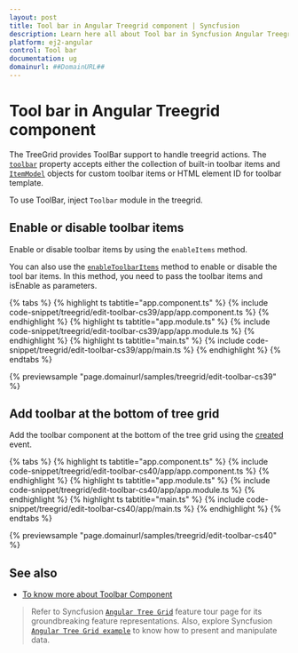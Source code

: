 ```yaml
---
layout: post
title: Tool bar in Angular Treegrid component | Syncfusion
description: Learn here all about Tool bar in Syncfusion Angular Treegrid component of Syncfusion Essential JS 2 and more.
platform: ej2-angular
control: Tool bar 
documentation: ug
domainurl: ##DomainURL##
---
```


# Tool bar in Angular Treegrid component

The TreeGrid provides ToolBar support to handle treegrid actions. The [`toolbar`](https://ej2.syncfusion.com/angular/documentation/api/treegrid/#toolbar) property accepts either the collection of built-in toolbar items and [`ItemModel`](https://ej2.syncfusion.com/angular/documentation/api/toolbar/itemModel/) objects for custom toolbar items or HTML element ID for toolbar template.

To use ToolBar, inject `Toolbar` module in the treegrid.

## Enable or disable toolbar items

Enable or disable toolbar items by using the `enableItems` method.

You can also use the [`enableToolbarItems`](https://ej2.syncfusion.com/angular/documentation/api/treegrid/#enabletoolbaritems) method to enable or disable the tool bar items. In this method, you need to pass the toolbar items and isEnable as parameters.

{% tabs %}
{% highlight ts tabtitle="app.component.ts" %}
{% include code-snippet/treegrid/edit-toolbar-cs39/app/app.component.ts %}
{% endhighlight %}
{% highlight ts tabtitle="app.module.ts" %}
{% include code-snippet/treegrid/edit-toolbar-cs39/app/app.module.ts %}
{% endhighlight %}
{% highlight ts tabtitle="main.ts" %}
{% include code-snippet/treegrid/edit-toolbar-cs39/app/main.ts %}
{% endhighlight %}
{% endtabs %}
  
{% previewsample "page.domainurl/samples/treegrid/edit-toolbar-cs39" %}

## Add toolbar at the bottom of tree grid

Add the toolbar component at the bottom of the tree grid using the [created](https://ej2.syncfusion.com/angular/documentation/api/treegrid/#created) event.

{% tabs %}
{% highlight ts tabtitle="app.component.ts" %}
{% include code-snippet/treegrid/edit-toolbar-cs40/app/app.component.ts %}
{% endhighlight %}
{% highlight ts tabtitle="app.module.ts" %}
{% include code-snippet/treegrid/edit-toolbar-cs40/app/app.module.ts %}
{% endhighlight %}
{% highlight ts tabtitle="main.ts" %}
{% include code-snippet/treegrid/edit-toolbar-cs40/app/main.ts %}
{% endhighlight %}
{% endtabs %}
  
{% previewsample "page.domainurl/samples/treegrid/edit-toolbar-cs40" %}

## See also

* [To know more about Toolbar Component](../../toolbar/getting-started)

> Refer to Syncfusion [`Angular Tree Grid`](https://www.syncfusion.com/angular-ui-components/angular-tree-grid) feature tour page for its groundbreaking feature representations. Also, explore Syncfusion [`Angular Tree Grid example`](https://ej2.syncfusion.com/angular/demos/#/material/treegrid/treegrid-overview) to know how to present and manipulate data.